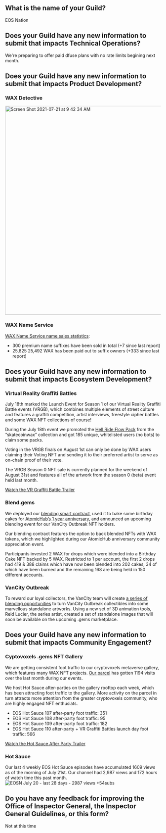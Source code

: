## What is the name of your Guild?

EOS Nation

## Does your Guild have any new information to submit that impacts Technical Operations?

We're preparing to offer paid dfuse plans with no rate limits begining next month.

## Does your Guild have any new information to submit that impacts Product Development?

### WAX Detective
<img width="675" alt="Screen Shot 2021-07-21 at 9 42 34 AM" src="https://user-images.githubusercontent.com/37008057/126498846-d821d0db-1788-4e5a-b08b-da4925ea3f86.png">

### WAX Name Service
[WAX Name Service name sales statistics](https://wax.bloks.io/account/names?loadContract=true&tab=Tables&account=names&scope=names&limit=100&table=suffixes):
* 300 premium name suffixes have been sold in total (+7 since last report)
* 25,825 25,492 WAX has been paid out to suffix owners (+333 since last report)

## Does your Guild have any new information to submit that impacts Ecosystem Development?

### Virtual Reality Graffiti Battles
July 18th marked the Launch Event for Season 1 of our Virtual Reality Graffiti Battle events (VRGB), which combines multiple elements of street culture and features a graffiti competition, artist interviews, freestyle cipher battles and some WAX NFT collections of course!

During the July 18th event we promoted the [Hell Ride Flow Pack](https://wax.atomichub.io/drops/78357) from the “skatecoinwax” collection and got 185 unique, whitelisted users (no bots) to claim some packs. 

Voting in the VRGB finals on August 1st can only be done by WAX users claiming their Voting NFT and sending it to their preferred artist to serve as on-chain proof of their vote.

The VRGB Season 0 NFT sale is currently planned for the weekend of August 31st and features all of the artwork from the season 0 (beta) event held last month.

[Watch the VR Graffiti Battle Trailer](https://www.youtube.com/watch?v=aspVkl322PU)

### Blend.gems
We deployed our [blending smart contract](https://wax.bloks.io/account/blend.gems), used it to bake some birthday cakes for [AtomicHub’s 1 year anniversary](https://eosnation.io/eos-hot-sauce-108-bullish-attracts-capital-inflation-proposal-comments-testing-eden-reaches-100-members-atomichub-celebrates-1-year/), and announced an upcoming blending event for our VanCity Outbreak NFT holders. 

Our blending contract features the option to back blended NFTs with WAX tokens, which we highlighted during our AtomicHub anniversary community appreciation event. 

Participants invested 2 WAX for drops which were blended into a Birthday Cake NFT backed by 5 WAX. Restricted to 1 per account, the first 2 drops had 419 & 388 claims which have now been blended into 202 cakes, 34 of which have been burned and the remaining 168 are being held in 150 different accounts.

### VanCity Outbreak
To reward our loyal collectors, the VanCity team will create [a series of blending opportunities](https://eosnation.io/eos-hot-sauce-110/#7) to turn VanCity Outbreak collectibles into some marvellous standalone artworks. Using a new set of 3D animation tools, Reid Lucier, the series artist, created a set of standalone images that will soon be available on the upcoming .gems marketplace.

## Does your Guild have any new information to submit that impacts Community Engagement?

### Cyptovoxels .gems NFT Gallery
We are getting consistent foot traffic to our cryptovoxels metaverse gallery, which features many WAX NFT projects. [Our parcel](https://www.cryptovoxels.com/parcels/3945) has gotten 1194 visits over the last month during our events.

We host Hot Sauce after-parties on the gallery rooftop each week, which has been attracting foot traffic to the gallery. More activity on the parcel in turn attracts more attention from the greater cryptovoxels community, who are highly engaged NFT enthusiats. 

* EOS Hot Sauce 107 after-party foot traffic: 351
* EOS Hot Sauce 108 after-party foot traffic: 95
* EOS Hot Sauce 109 after-party foot traffic: 182
* EOS Hot Sauce 110 after-party + VR Graffiti Battles launch day foot traffic: 566

[Watch the Hot Sauce After Party Trailer](https://www.youtube.com/watch?v=UZWAw-stHnI)

### Hot Sauce
Our last 4 weekly EOS Hot Sauce episodes have accumulated 1609 views as of the morning of July 21st. Our channel had 2,987 views and 172 hours of watch time this past month.
![EOSN July 20 - last 28 days - 2987 views +54subs](https://user-images.githubusercontent.com/37008057/126505203-7ea13a83-db5e-495b-90a5-3bec0603dbb7.png)

## Do you have any feedback for improving the Office of Inspector General, the Inspector General Guidelines, or this form?

Not at this time
